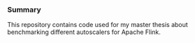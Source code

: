 ### Summary
This repository contains code used for my master thesis about benchmarking different autoscalers for Apache Flink. 
